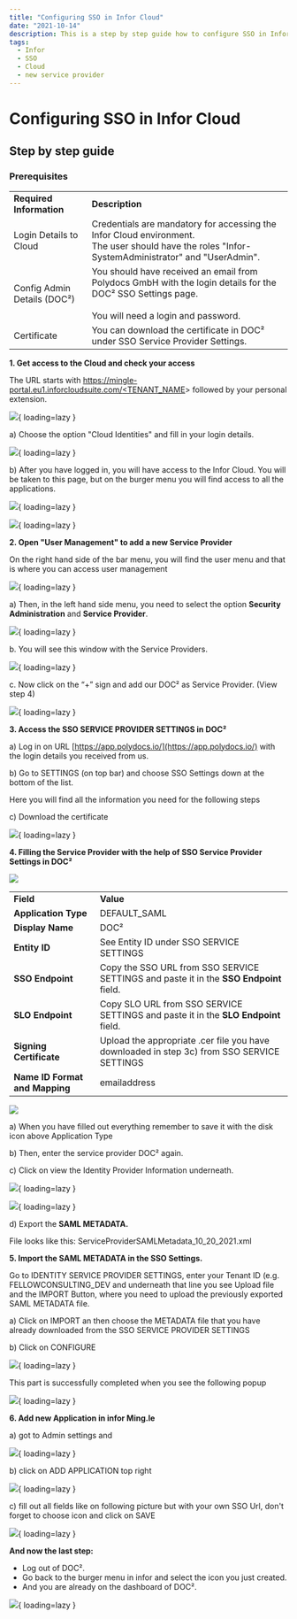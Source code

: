 ```yaml
---
title: "Configuring SSO in Infor Cloud"
date: "2021-10-14"
description: This is a step by step guide how to configure SSO in Infor Cloud. Starting with the prerequisites, getting access to the cloud and checking it to add a new service provider.
tags:
  - Infor
  - SSO
  - Cloud
  - new service provider
---
```


# Configuring SSO in Infor Cloud

## Step by step guide

### **Prerequisites**

<table><tbody><tr><td><strong>Required Information</strong></td><td><strong>Description</strong></td></tr><tr><td>Login Details to Cloud</td><td>Credentials are mandatory for accessing the Infor Cloud environment.<br>The user should have the roles "Infor-SystemAdministrator" and "UserAdmin".</td></tr><tr><td>Config Admin Details (DOC²)</td><td>You should have received an email from Polydocs GmbH with the login details for the DOC² SSO Settings page.<br><br>You will need a login and password.<br></td></tr><tr><td>Certificate</td><td>You can download the certificate in DOC² under SSO Service Provider Settings.</td></tr></tbody></table>

**1\. Get access to the Cloud and check your access**

The URL starts with [https://mingle-portal.eu1.inforcloudsuite.com/<TENANT\_NAME](https://mingle-portal.eu1.inforcloudsuite.com/)\> followed by your personal extension.

![](/_images/doc2/infor-signin-1024x520.png){ loading=lazy }

a) Choose the option "Cloud Identities" and fill in your login details.

![](/_images/doc2/LogIn-infor-1024x640.png){ loading=lazy }

b) After you have logged in, you will have access to the Infor Cloud. You will be taken to this page, but on the burger menu you will find access to all the applications.

![](/_images/doc2/Welcome-to-infor-Ming.le_-1024x585.png){ loading=lazy }

![](/_images/doc2/infor_Burger-Menu-1024x586.png){ loading=lazy }

**2\. Open "User Management" to add a new Service Provider**

On the right hand side of the bar menu, you will find the user menu and that is where you can access user management

![](/_images/doc2/infor_User-Management-1024x548.png){ loading=lazy }

a) Then, in the left hand side menu, you need to select  the option **Security Administration** and **Service Provider**.

![](/_images/doc2/infor_Service-Provider-1024x523.png){ loading=lazy }

b. You will see this window with the Service Providers.

![](/_images/doc2/infor_Service-Provider_2-1-1024x479.png){ loading=lazy }

c. Now click on the “+” sign and add our DOC² as Service Provider. (View step 4)

![](/_images/doc2/infor6.png){ loading=lazy }

**3\. Access the SSO SERVICE PROVIDER SETTINGS in DOC²**

a) Log in on URL [https://app.polydocs.io/](https://app.polydocs.io/) with the login details you received from us.

b) Go to SETTINGS (on top bar) and choose SSO Settings down at the bottom of the list.

Here you will find all the information you need for the following steps

c) Download the certificate

![](/_images/doc2/DOC2_SSO-Service-Provider-Settings-1024x640.png){ loading=lazy }

**4\. Filling the Service Provider with the help of SSO Service Provider Settings in DOC²**

![](/_images/doc2/infor_Service-Provider_3-1024x891.png)

<table><tbody><tr><td><strong>Field</strong></td><td><strong>Value</strong></td></tr><tr><td><strong>Application Type</strong></td><td>DEFAULT_SAML</td></tr><tr><td><strong>Display Name</strong></td><td>DOC²</td></tr><tr><td><strong>Entity ID</strong></td><td>See Entity ID under SSO SERVICE SETTINGS</td></tr><tr><td><strong>SSO Endpoint</strong></td><td>Copy the SSO URL from SSO SERVICE SETTINGS and paste it in the <strong>SSO Endpoint </strong>field.</td></tr><tr><td><strong>SLO Endpoint</strong></td><td>Copy SLO URL from SSO SERVICE SETTINGS and paste it in the <strong>SLO Endpoint </strong>field.</td></tr><tr><td><strong>Signing Certificate</strong></td><td>Upload the appropriate .cer file you have downloaded in step 3c) from SSO SERVICE SETTINGS</td></tr><tr><td><strong>Name ID Format and Mapping</strong></td><td>emailaddress</td></tr></tbody></table>

![](/_images/doc2/infor_Service-Provider_completed-956x1024.png)

a) When you have filled out everything remember to save it with the disk icon above Application Type

b) Then, enter the service provider DOC² again.

c) Click on view the Identity Provider Information underneath.

![](/_images/doc2/infor_Identity-Provider-Information-copy-1024x559.png){ loading=lazy }

![](/_images/doc2/infor_Identity-Provider-Information-806x1024.png){ loading=lazy }

d) Export the **SAML METADATA.**

File looks like this: ServiceProviderSAMLMetadata\_10\_20\_2021.xml

**5\. Import the SAML METADATA in the SSO Settings.**

Go to IDENTITY SERVICE PROVIDER SETTINGS, enter your Tenant ID (e.g. FELLOWCONSULTING\_DEV and underneath that line you see Upload file and the IMPORT Button, where you need to upload the previously exported SAML METADATA file.

a) Click on IMPORT an then choose the METADATA file that you have already downloaded from the SSO SERVICE PROVIDER SETTINGS

b) Click on CONFIGURE

![](/_images/doc2/DOC2_identity-service-provider-settings_completed-1024x316.png){ loading=lazy }

This part is successfully completed when you see the following popup

![](/_images/doc2/DOC2_File-successfully-saved.png){ loading=lazy }

**6\. Add new Application in infor Ming.le**

a) got to Admin settings and

![](/_images/doc2/infor_Admin-Settings_Manage-Applications-1024x528.png){ loading=lazy }

b) click on ADD APPLICATION top right

![](/_images/doc2/infor_Add-Application.png){ loading=lazy }

c) fill out all fields like on following picture but with your own SSO Url, don't forget to choose icon and click on SAVE

![](/_images/doc2/infor_Add-New-Application.png){ loading=lazy }

**And now the last step:**

- Log out of DOC².
- Go back to the burger menu in infor and select the icon you just created.
- And you are already on the dashboard of DOC².

![](/_images/doc2/Sign-in-over-SSO-1024x640.png){ loading=lazy }

